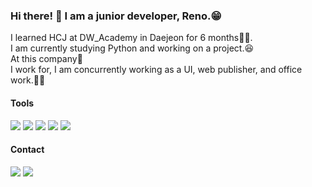 ### Hi there! 👋 I am a junior developer, Reno.😁 
I learned HCJ at DW_Academy in Daejeon  for 6 months👨‍🏫.<br>
I am currently studying Python and working on a project.😆<br>
At this company🚌<br>
I work for, I am concurrently working as a UI, web publisher, and office work.👨‍💻




<h4>Tools</h4>

<img src="https://img.shields.io/badge/VS Code-3F0099?style=flat-square&logo=visualstudiocode&logoColor=white"/> <img src="https://img.shields.io/badge/NotePad++-ABF200?style=flat-square&logo=notepad++&logoColor=white"/> <img src="https://img.shields.io/badge/Photoshop-4374D9?style=flat-square&logo=photoshop&logoColor=white"/> <img src="https://img.shields.io/badge/Premiere Pro-2A0066?style=flat-square&logo=premierepro&logoColor=white"/> <img src="https://img.shields.io/badge/Davinchi Resolve-D9418C?style=flat-square&logo=davinchiresolve&logoColor=white"/>

<h4>Contact</h4>

<a href="mailto:renovatio2104@naver.com"><img src="https://img.shields.io/badge/reno2104@naver.com-3DDC84?style=flat-square&logo=naver&logoColor=white"/></a>
<img src="https://img.shields.io/badge/Kakao-reno2104-FFE400?style=flat-square&logo=kakao&logoColor=black"/>


<!--
**reno2104/reno2104** is a ✨ _special_ ✨ repository because its `README.md` (this file) appears on your GitHub profile.

Here are some ideas to get you started:

- 🔭 I’m currently working on ...
- 🌱 I’m currently learning ...
- 👯 I’m looking to collaborate on ...
- 🤔 I’m looking for help with ...
- 💬 Ask me about ...
- 📫 How to reach me: ...
- 😄 Pronouns: ...
- ⚡ Fun fact: ...
-->
